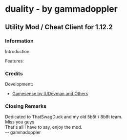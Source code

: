 # duality - by gammadoppler
## Utility Mod / Cheat Client for 1.12.2
### Information
Introduction<br>

Features:<br>

### Credits
Development:<br>
- [Gamesense by IUDevman and Others](https://github.com/IUDevman/gamesense-client)<br>

### Closing Remarks
Dedicated to ThatSwagDuck and my old 5b5t / 8b8t team.<br>
Miss you guys<br>
That's all I have to say, enjoy the mod.<br>
 -- gammadoppler

